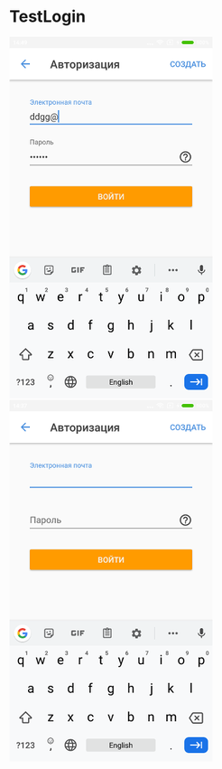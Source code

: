 # TestLogin

![Screen](https://github.com/SergeyRF/TestLogin/blob/master/screenshots/screenshot_login_.png?raw=true)
![screen empty](https://github.com/SergeyRF/TestLogin/blob/master/screenshots/screenshot_login_empty.png?raw=true)
